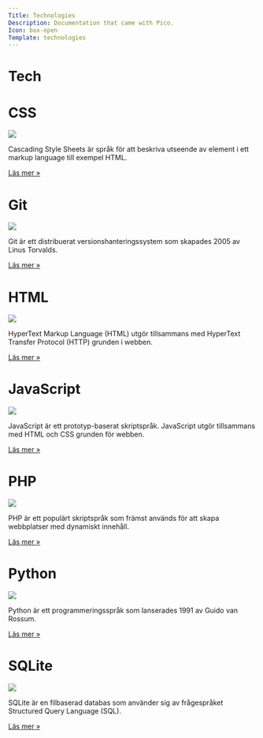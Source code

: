 ```yaml
---
Title: Technologies
Description: Documentation that came with Pico.
Icon: box-open
Template: technologies
---
```


<h1 class="pagetitle">Tech</h1>

<div class="techbox">
    <div class="box-top"><h1>CSS</h1></div>
    <div class="box-body">
        <img src="image/tech/css.png" />
        <p>Cascading Style Sheets är språk för att beskriva utseende av element i ett markup language till exempel HTML.</p>
    </div>
    <div class="box-footer">
        <a href="technology/css" class="button">Läs mer &raquo;</a>
    </div>
</div>

<div class="techbox">
    <div class="box-top"><h1>Git</h1></div>
    <div class="box-body">
        <img src="image/tech/git.png" />
        <p>Git är ett distribuerat versionshanteringssystem som skapades 2005 av Linus Torvalds.</p>
    </div>
    <div class="box-footer">
        <a href="technology/git" class="button">Läs mer &raquo;</a>
    </div>
</div>

<div class="techbox">
    <div class="box-top"><h1>HTML</h1></div>
    <div class="box-body">
        <img src="image/tech/html.png" />
        <p>HyperText Markup Language (HTML) utgör tillsammans med HyperText Transfer Protocol (HTTP) grunden i webben.</p>
    </div>
    <div class="box-footer">
        <a href="technology/html" class="button">Läs mer &raquo;</a>
    </div>
</div>

<div class="techbox">
    <div class="box-top"><h1>JavaScript</h1></div>
    <div class="box-body">
        <img src="image/tech/javascript.png" />
        <p>JavaScript är ett prototyp-baserat skriptspråk. JavaScript utgör tillsammans med HTML och CSS grunden för webben.</p>
    </div>
    <div class="box-footer">
        <a href="technology/javascript" class="button">Läs mer &raquo;</a>
    </div>
</div>

<div class="techbox">
    <div class="box-top"><h1>PHP</h1></div>
    <div class="box-body">
        <img src="image/tech/php.png" />
        <p>PHP är ett populärt skriptspråk som främst används för att skapa webbplatser med dynamiskt innehåll.</p>
    </div>
    <div class="box-footer">
        <a href="technology/php" class="button">Läs mer &raquo;</a>
    </div>
</div>

<div class="techbox">
    <div class="box-top"><h1>Python</h1></div>
    <div class="box-body">
        <img src="image/tech/python.png" />
        <p>Python är ett programmeringsspråk som lanserades 1991 av Guido van Rossum.</p>
    </div>
    <div class="box-footer">
        <a href="technology/python" class="button">Läs mer &raquo;</a>
    </div>
</div>

<div class="techbox wide">
    <div class="box-top"><h1>SQLite</h1></div>
    <div class="box-body">
        <img src="image/tech/sqlite.png" />
        <p>SQLite är en filbaserad databas som använder sig av frågespråket Structured Query Language (SQL).</p>
    </div>
    <div class="box-footer">
        <a href="technology/sqlite" class="button">Läs mer &raquo;</a>
    </div>
</div>
